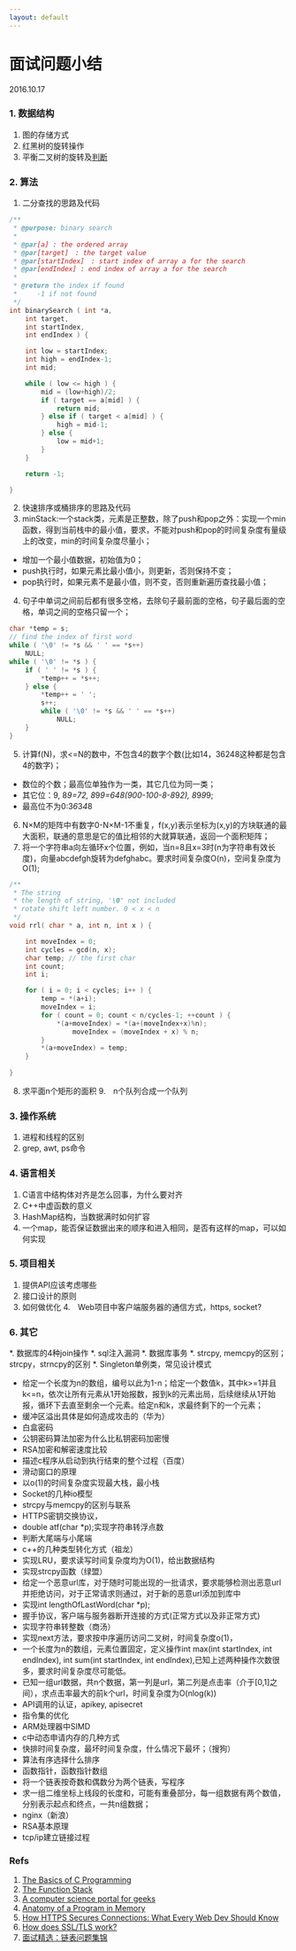 ```yaml
---
layout: default
---
```


# 面试问题小结
2016.10.17

### 1. 数据结构
1. 图的存储方式
2. 红黑树的旋转操作
3. 平衡二叉树的旋转及[判断](http://zhedahht.blog.163.com/blog/static/25411174201142733927831/)

### 2. 算法
1. 二分查找的思路及代码

```C
/**
 * @purpose: binary search
 *
 * @par[a] : the ordered array
 * @par[target]　: the target value
 * @par[startIndex]　: start index of array a for the search
 * @par[endIndex] : end index of array a for the search
 *
 * @return the index if found
 *	   -1 if not found
 */
int binarySearch ( int *a, 
	int target, 
	int startIndex, 
	int endIndex ) {

	int low = startIndex;
	int high = endIndex-1;
	int mid;

	while ( low <= high ) {
		mid = (low+high)/2;
		if ( target == a[mid] ) { 
			return mid; 
		} else if ( target < a[mid] ) {
			high = mid-1;
		} else {
			low = mid+1;
		}
	}

	return -1;

}
```
2. 快速排序或桶排序的思路及代码
3. minStack:一个stack类，元素是正整数，除了push和pop之外：实现一个min函数，得到当前栈中的最小值，要求，不能对push和pop的时间复杂度有量级上的改变，min的时间复杂度尽量小；
  + 增加一个最小值数据，初始值为0；
  + push执行时，如果元素比最小值小，则更新，否则保持不变；
  + pop执行时，如果元素不是最小值，则不变，否则重新遍历查找最小值；
4. 句子中单词之间前后都有很多空格，去除句子最前面的空格，句子最后面的空格，单词之间的空格只留一个；

```C
char *temp = s;
// find the index of first word
while ( '\0' != *s && ' ' == *s++)
	NULL;
while ( '\0' != *s ) {
	if ( ' ' != *s ) {
		*temp++ = *s++;
	} else {
		*temp++ = ' ';
		s++;
		while ( '\0' != *s && ' ' == *s++)
			NULL;
	}
}
```

5. 计算f(N)，求<=N的数中，不包含4的数字个数(比如14，36248这种都是包含4的数字)；
  + 数位的个数；最高位单独作为一类，其它几位为同一类；
  + 其它位：9, 8*9=72, 8*9*9=648(900-100-8-8*9*2), 8*9*9*9;
  + 最高位不为0:3*6*3*4*8
6. N×M的矩阵中有数字0-N×M-1不重复，f(x,y)表示坐标为(x,y)的方块联通的最大面积，联通的意思是它的值比相邻的大就算联通，返回一个面积矩阵；
7. 将一个字符串a向左循环x个位置，例如，当n=8且x=3时(n为字符串有效长度)，向量abcdefgh旋转为defghabc。要求时间复杂度O(n)，空间复杂度为O(1);

```C
/**
 * The string
 * the length of string, '\0' not included
 * rotate shift left number. 0 < x < n
 */
void rrl( char * a, int n, int x ) {

	int moveIndex = 0;
	int cycles = gcd(n, x);
	char temp; // the first char
	int count;
	int i;

	for ( i = 0; i < cycles; i++ ) {
		temp = *(a+i);
		moveIndex = i;
		for ( count = 0; count < n/cycles-1; ++count ) {
			*(a+moveIndex) = *(a+(moveIndex+x)%n);
		    	moveIndex = (moveIndex + x) % n;
		}
		*(a+moveIndex) = temp;
	}
	
}
```
8. 求平面n个矩形的面积
9.　n个队列合成一个队列

### 3. 操作系统
1. 进程和线程的区别
2. grep, awt, ps命令

### 4. 语言相关
1. C语言中结构体对齐是怎么回事，为什么要对齐
2. C++中虚函数的意义
3. HashMap结构，当数据满时如何扩容
4. 一个map，能否保证数据出来的顺序和进入相同，是否有这样的map，可以如何实现


### 5. 项目相关
1. 提供API应该考虑哪些
2. 接口设计的原则
3. 如何做优化
4.　Web项目中客户端服务器的通信方式，https, socket?

### 6. 其它
*. 数据库的4种join操作
*. sql注入漏洞
*. 数据库事务
*. strcpy, memcpy的区别；strcpy，strncpy的区别
*. Singleton单例类，常见设计模式
* 给定一个长度为n的数组，编号以此为1-n；给定一个数值k，其中k>=1并且k<=n，依次让所有元素从1开始报数，报到k的元素出局，后续继续从1开始报，循环下去直至剩余一个元素。给定n和k，求最终剩下的一个元素；
* 缓冲区溢出具体是如何造成攻击的（华为）
* 白盒密码
* 公钥密码算法加密为什么比私钥密码加密慢
* RSA加密和解密速度比较
* 描述c程序从启动到执行结束的整个过程（百度）
* 滑动窗口的原理
* 以o(1)的时间复杂度实现最大栈，最小栈
* Socket的几种io模型
* strcpy与memcpy的区别与联系
* HTTPS密钥交换协议，
* double atf(char *p);实现字符串转浮点数
* 判断大尾端与小尾端
* c++的几种类型转化方式（祖龙）
* 实现LRU，要求读写时间复杂度均为O(1)，给出数据结构
* 实现strcpy函数（绿盟）
* 给定一个恶意url库，对于随时可能出现的一批请求，要求能够检测出恶意url并拒绝访问，对于正常请求则通过，对于新的恶意url添加到库中
* 实现int lengthOfLastWord(char *p);
* 握手协议，客户端与服务器断开连接的方式(正常方式以及非正常方式)
* 实现字符串转整数（商汤）
* 实现next方法，要求按中序遍历访问二叉树，时间复杂度o(1)，
* 一个长度为n的数组，元素位置固定，定义操作int max(int startIndex, int endIndex), int sum(int startIndex, int endIndex),已知上述两种操作次数很多，要求时间复杂度尽可能低。
* 已知一组url数据，共n个数据，第一列是url，第二列是点击率（介于[0,1]之间），求点击率最大的前k个url，时间复杂度为O(nlog(k))
* API调用的认证，apikey, apisecret
* 指令集的优化
* ARM处理器中SIMD
* c中动态申请内存的几种方式
* 快排时间复杂度，最坏时间复杂度，什么情况下最坏；（搜狗）
* 算法有序选择什么排序
* 函数指针，函数指针数组
* 将一个链表按奇数和偶数分为两个链表，写程序
* 求一组二维坐标上线段的长度和，可能有重叠部分，每一组数据有两个数值，分别表示起点和终点，一共n组数据；
* nginx（新浪）
* RSA基本原理
* tcp/ip建立链接过程

### Refs
1. [The Basics of C Programming](http://computer.howstuffworks.com/c.htm/printable)
2. [The Function Stack](http://www.tenouk.com/Bufferoverflowc/Bufferoverflow2a.html)
3. [A computer science portal for geeks](http://www.geeksforgeeks.org/memory-layout-of-c-program/)
4. [Anatomy of a Program in Memory](http://duartes.org/gustavo/blog/post/anatomy-of-a-program-in-memory/)
5. [How HTTPS Secures Connections: What Every Web Dev Should Know](https://blog.hartleybrody.com/https-certificates/)
6. [How does SSL/TLS work?](http://security.stackexchange.com/questions/20803/how-does-ssl-tls-work)
7. [面试精选：链表问题集锦](http://wuchong.me/blog/2014/03/25/interview-link-questions/)